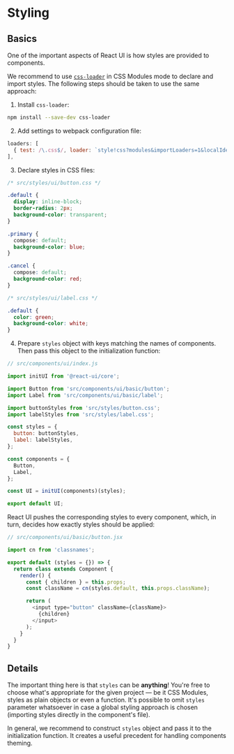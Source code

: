 # Styling

## Basics

One of the important aspects of React UI is how styles are provided to components.

We recommend to use [`css-loader`](https://github.com/webpack/css-loader) in CSS Modules mode to declare and import styles. The following steps should be taken to use the same approach:

1. Install `css-loader`:

  ```sh
  npm install --save-dev css-loader
  ```

2. Add settings to webpack configuration file:

  ```javascript
  loaders: [
    { test: /\.css$/, loader: `style!css?modules&importLoaders=1&localIdentName=[name]__[local]___[hash:base64:5]` },
  ],
  ```

3. Declare styles in CSS files:

  ```css
  /* src/styles/ui/button.css */

  .default {
    display: inline-block;
    border-radius: 2px;
    background-color: transparent;
  }

  .primary {
    compose: default;
    background-color: blue;
  }

  .cancel {
    compose: default;
    background-color: red;
  }
  ```

  ```css
  /* src/styles/ui/label.css */

  .default {
    color: green;
    background-color: white;
  }
  ```

4. Prepare `styles` object with keys matching the names of components. Then pass this object to the initialization function:

  ```javascript
  // src/components/ui/index.js

  import initUI from '@react-ui/core';

  import Button from 'src/components/ui/basic/button';
  import Label from 'src/components/ui/basic/label';

  import buttonStyles from 'src/styles/button.css';
  import labelStyles from 'src/styles/label.css';

  const styles = {
    button: buttonStyles,
    label: labelStyles,
  };

  const components = {
    Button,
    Label,
  };

  const UI = initUI(components)(styles);

  export default UI;
  ```

React UI pushes the corresponding styles to every component, which, in turn, decides how exactly styles should be applied:

```jsx
// src/components/ui/basic/button.jsx

import cn from 'classnames';

export default (styles = {}) => {
  return class extends Component {
    render() {
      const { children } = this.props;
      const className = cn(styles.default, this.props.className);

      return (
        <input type="button" className={className}>
          {children}
        </input>
      );
    }
  }
}
```


## Details

The important thing here is that `styles` can be **anything**! You're free to choose what's appropriate for the given project — be it CSS Modules, styles as plain objects or even a function. It's possible to omit `styles` parameter whatsoever in case a global styling approach is chosen (importing styles directly in the component's file).

In general, we recommend to construct `styles` object and pass it to the initialization function. It creates a useful precedent for handling components theming.
